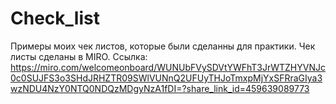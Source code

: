 # Check_list
Примеры моих чек листов, которые были сделанны для практики.
Чек листы сделаны в MIRO. 
Ссылка: https://miro.com/welcomeonboard/WUNUbFVySDVtYWFhT3JrWTZHYVNJc0c0SUJFS3o3SHdJRHZTR09SWlVUNnQ2UFUyTHJoTmxpMjYxSFRraGIya3wzNDU4NzY0NTQ0NDQzMDgyNzA1fDI=?share_link_id=459639089773

